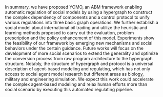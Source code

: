In summary, we have proposed YOMO, an ABM framework enabling automatic regulation of social models by using a hypergraph to construct the complex dependency of components and a control protocol to unify various regulations into three basic graph operations. We further establish a social model about international oil trading and utilize the heuristic and learning methods proposed to carry out the evaluation, problem prescription and the policy enhancement of this model. Experiments show the feasibility of our framework by emerging new mechanisms and social behaviors under the certain guidance. Future works will focus on the development of more social scenarios to extend the generality and optimize the conversion process from raw program architecture to the hypergraph structure. Notably, the structure of hypergraph and protocol is a universal description of agent-based modeling and regulating, which has not only access to social agent model research but different areas as biology, military and engineering simulation. We expect this work could accelerate the complex agent-based modeling and relax human efforts more than social scenario by executing this automated regulating pipeline.